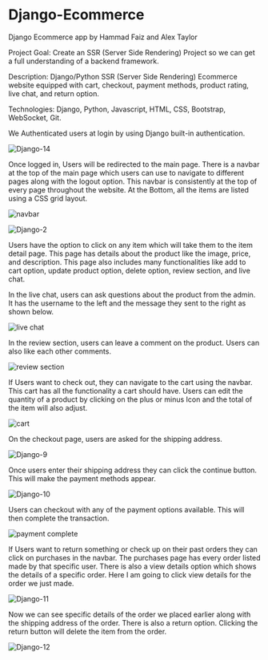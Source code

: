 # Django-Ecommerce

Django Ecommerce app by Hammad Faiz and Alex Taylor

Project Goal: Create an SSR (Server Side Rendering) Project so we can get a full understanding of a backend framework.

Description: Django/Python SSR (Server Side Rendering) Ecommerce website equipped with cart, checkout, payment methods, product rating, live chat, and return option.

Technologies: Django, Python, Javascript, HTML, CSS, Bootstrap, WebSocket, Git.

We Authenticated users at login by using Django built-in authentication.

![Django-14](https://user-images.githubusercontent.com/105521583/198363056-af45214c-3f61-4d94-9cd9-be62f7652786.png)

Once logged in, Users will be redirected to the main page. There is a navbar at the top of the main page which users can use to navigate to different pages along with the logout option. This navbar is consistently at the top of every page throughout the website. At the Bottom, all the items are listed using a CSS grid layout. 

![navbar](https://user-images.githubusercontent.com/105521583/198407990-bc300707-1dcc-4edf-aa36-236f0a64412e.png)

![Django-2](https://user-images.githubusercontent.com/105521583/198365036-b73fb232-cec5-4730-b3ca-edcf667cdd94.png)

Users have the option to click on any item which will take them to the item detail page. This page has details about the product like the image, price, and description. This page also includes many functionalities like add to cart option, update product option, delete option, review section, and live chat.

In the live chat, users can ask questions about the product from the admin. It has the username to the left and the message they sent to the right as shown below.

![live chat](https://user-images.githubusercontent.com/105521583/198624191-373d3875-17bc-417c-920b-3318c4309a1e.png)

In the review section, users can leave a comment on the product. Users can also like each other comments.

![review section](https://user-images.githubusercontent.com/105521583/198618581-57c294ff-fe93-43fe-839e-ddbbd660d6c1.png)

If Users want to check out, they can navigate to the cart using the navbar. This cart has all the functionality a cart should have. Users can edit the quantity of a product by clicking on the plus or minus Icon and the total of the item will also adjust.

![cart](https://user-images.githubusercontent.com/105521583/198625456-af738de6-d3eb-424a-92f0-7ff239d54e4f.png)

On the checkout page, users are asked for the shipping address.

![Django-9](https://user-images.githubusercontent.com/105521583/198387097-8ffd7963-c833-4b1d-8807-91996fc2b016.png)

Once users enter their shipping address they can click the continue button. This will make the payment methods appear. 

![Django-10](https://user-images.githubusercontent.com/105521583/198387216-33384fa4-a32d-40e7-aeeb-465e6f9b74fc.png)

Users can checkout with any of the payment options available. This will then complete the transaction. 

![payment complete](https://user-images.githubusercontent.com/105521583/198388429-3f7b00a1-674a-4d89-b776-09306eaa4118.png)

If Users want to return something or check up on their past orders they can click on purchases in the navbar. The purchases page has every order listed made by that specific user. There is also a view details option which shows the details of a specific order. Here I am going to click view details for the order we just made.

![Django-11](https://user-images.githubusercontent.com/105521583/198389357-fac4239d-7654-4e0f-a7a9-a5473d5f7427.png)

Now we can see specific details of the order we placed earlier along with the shipping address of the order. There is also a return option. Clicking the return button will delete the item from the order.

![Django-12](https://user-images.githubusercontent.com/105521583/198390295-df51ac60-238b-4f34-b8b3-da60664f1aa3.png)












